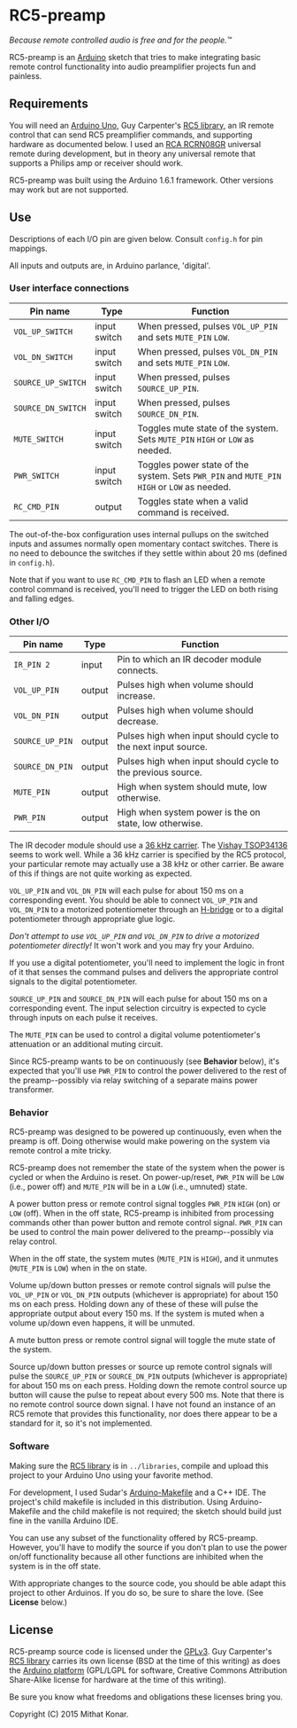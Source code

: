 RC5-preamp
==========
_Because remote controlled audio is free and for the people.™_

RC5-preamp is an [Arduino](http://www.arduino.cc) sketch that tries to make integrating basic remote control functionality into audio preamplifier projects fun and 
painless.

Requirements
------------
You will need an [Arduino Uno](http://www.arduino.cc/en/Main/arduinoBoardUno), 
Guy Carpenter's [RC5 library](https://github.com/guyc/RC5), an IR remote 
control that can send RC5 preamplifier commands, and supporting hardware as 
documented below. I used an 
[RCA RCRN08GR](http://www.rcaaudiovideo.com/remotes/6-8-devices/?sku=RCRN08GR) 
universal remote during development, but in theory any universal remote that
supports a Philips amp or receiver should work.

RC5-preamp was built using the Arduino 1.6.1 framework. Other versions may work 
but are not supported.

Use
-----
Descriptions of each I/O pin are given below. Consult `config.h` for pin
mappings.

All inputs and outputs are, in Arduino parlance, 'digital'.

### User interface connections

Pin name           | Type         | Function
------------------ | ------------ | -------------------------------
`VOL_UP_SWITCH`    | input switch | When pressed, pulses `VOL_UP_PIN` and sets `MUTE_PIN` `LOW`.
`VOL_DN_SWITCH`    | input switch | When pressed, pulses `VOL_DN_PIN` and sets `MUTE_PIN` `LOW`.
`SOURCE_UP_SWITCH` | input switch | When pressed, pulses `SOURCE_UP_PIN`.
`SOURCE_DN_SWITCH` | input switch | When pressed, pulses `SOURCE_DN_PIN`.
`MUTE_SWITCH`      | input switch | Toggles mute state of the system. Sets `MUTE_PIN` `HIGH` or `LOW` as needed.
`PWR_SWITCH`       | input switch | Toggles power state of the system. Sets `PWR_PIN` and `MUTE_PIN` `HIGH` or `LOW` as needed.
`RC_CMD_PIN`       | output       | Toggles state when a valid command is received.

The out-of-the-box configuration uses internal pullups on the switched inputs 
and assumes normally open momentary contact switches. There is no need to 
debounce the switches if they settle within about 20 ms (defined in 
`config.h`).

Note that if you want to use `RC_CMD_PIN` to flash an LED when a remote control 
command is received, you'll need to trigger the LED on both rising and falling 
edges.

### Other I/O

Pin name           | Type   | Function
------------------ | ------ | -------------------------------
`IR_PIN 2`         | input  | Pin to which an IR decoder module connects.
`VOL_UP_PIN`       | output | Pulses high when volume should increase.
`VOL_DN_PIN`       | output | Pulses high when volume should decrease.
`SOURCE_UP_PIN`    | output | Pulses high when input should cycle to the next input source.
`SOURCE_DN_PIN`    | output | Pulses high when input should cycle to the previous source.
`MUTE_PIN`         | output | High when system should mute, low otherwise.
`PWR_PIN`          | output | High when system power is the on state, low otherwise.

The IR decoder module should use a
[36 kHz carrier](http://en.wikipedia.org/wiki/RC-5#Protocol_Details). The 
[Vishay TSOP34136](http://www.vishay.com/docs/82490/tsop321.pdf)
seems to work well. While a 36 kHz carrier is specified by the RC5 protocol,
your particular remote may actually use a 38 kHz or other carrier. Be aware of 
this if things are not quite working as expected.

`VOL_UP_PIN` and `VOL_DN_PIN` will each pulse for about 150 ms on a 
corresponding event. You should be able to connect `VOL_UP_PIN` and 
`VOL_DN_PIN` to a motorized potentiometer through an 
[H-bridge](http://en.wikipedia.org/wiki/H_bridge) or to a digital 
potentiometer through appropriate glue logic.

_Don't attempt to use `VOL_UP_PIN` and `VOL_DN_PIN` to drive a motorized 
potentiometer directly!_ It won't work and you may fry your Arduino.

If you use a digital potentiometer, you'll need to implement the logic in front
of it that senses the command pulses and delivers the appropriate control
signals to the digital potentiometer.

`SOURCE_UP_PIN` and `SOURCE_DN_PIN` will each pulse for about 150 ms on a
corresponding event. The input selection circuitry is expected to cycle through
inputs on each pulse it receives.

The `MUTE_PIN` can be used to control a digital volume potentiometer's 
attenuation or an additional muting circuit.

Since RC5-preamp wants to be on continuously (see **Behavior** below), it's 
expected that you'll use `PWR_PIN` to control the power delivered to the rest 
of the preamp--possibly via relay switching of a separate mains power 
transformer.

### Behavior
RC5-preamp was designed to be powered up continuously, even when the preamp is 
off. Doing otherwise would make powering on the system via remote control a 
mite tricky.

RC5-preamp does not remember the state of the system when the power is cycled 
or when the Arduino is reset. On power-up/reset, `PWR_PIN` will be `LOW`
(i.e., power off) and `MUTE_PIN` will be in a `LOW` (i.e., umnuted) state.

A power button press or remote control signal toggles `PWR_PIN` `HIGH` (on) or 
`LOW` (off).  When in the off state, RC5-preamp is inhibited from processing 
commands other than power button and remote control signal. `PWR_PIN` can be 
used to control the main power delivered to the preamp--possibly via relay
control.

When in the off state, the system mutes (`MUTE_PIN` is `HIGH`), and it unmutes
(`MUTE_PIN` is `LOW`) when in the on state.

Volume up/down button presses or remote control signals will pulse the 
`VOL_UP_PIN` or `VOL_DN_PIN` outputs (whichever is appropriate) for
about 150 ms on each press. Holding down any of these of these will pulse
the appropriate output about every 150 ms. If the system is muted when a 
volume up/down even happens, it will be unmuted.

A mute button press or remote control signal will toggle the mute state of the
system.

Source up/down button presses or source up remote control signals will pulse
the `SOURCE_UP_PIN` or `SOURCE_DN_PIN` outputs (whichever is appropriate) for
about 150 ms on each press. Holding down the remote control source up button
will cause the pulse to repeat about every 500 ms. Note that there is no 
remote  control source down signal. I have not found an instance of an RC5 
remote that  provides  this  functionality, nor does there appear to be a 
standard for it, so it's not implemented.

### Software 
Making sure the [RC5 library](https://github.com/guyc/RC5) is in
`../libraries`, compile and upload this project to your Arduino Uno using 
your favorite method.

For development, I used Sudar's 
[Arduino-Makefile](https://github.com/sudar/Arduino-Makefile) and a C++ IDE. 
The project's child makefile is included in this distribution. Using
Arduino-Makefile and the child makefile is not required; the sketch should 
build just fine in the vanilla Arduino IDE.

You can use any subset of the functionality offered by RC5-preamp. However, 
you'll have to modify the source if you don't plan to use the power on/off
functionality because all other functions are inhibited when the system is in 
the off state.

With appropriate changes to the source code, you should be able adapt this 
project to other Arduinos.  If you do so, be sure to share the love. (See 
**License** below.)

License
-------
RC5-preamp source code is licensed under the
[GPLv3](http://www.gnu.org/licenses/gpl-3.0.html). Guy Carpenter's
[RC5 library](https://github.com/guyc/RC5) carries its own license (BSD at the 
time  of this writing) as does the 
[Arduino platform](http://arduino.cc/en/Main/FAQ) (GPL/LGPL for software,
Creative Commons Attribution Share-Alike license for  hardware at the time of 
this writing).

Be sure you know what freedoms and obligations these licenses bring you.

Copyright (C) 2015 Mithat Konar.
